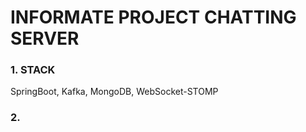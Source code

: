 # INFORMATE PROJECT CHATTING SERVER
### 1. STACK
SpringBoot, Kafka, MongoDB, WebSocket-STOMP

### 2. 